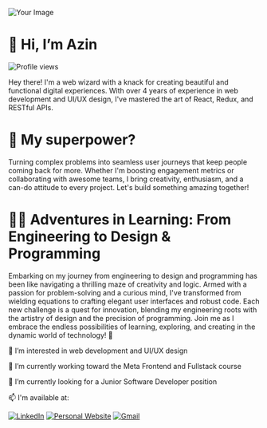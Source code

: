 <!--
**azinmbd/azinmbd** is a ✨ _special_ ✨ repository because its `README.md` (this file) appears on your GitHub profile.

Here are some ideas to get you started:

- 🔭 I’m currently working on ...
- 🌱 I’m currently learning ...
- 👯 I’m looking to collaborate on ...
- 🤔 I’m looking for help with ...
- 💬 Ask me about ...
- 📫 How to reach me: ...
- 😄 Pronouns: ...
- ⚡ Fun fact: ...
-->

![Your Image](https://media.licdn.com/dms/image/D5616AQEpG_vVRN8OZQ/profile-displaybackgroundimage-shrink_350_1400/0/1715537905393?e=1726099200&v=beta&t=EcpWMrP6KQgvz20r4adg6Kg5JetVo_kYdXy9cQHT_us)
# 👋 Hi, I’m Azin
![Profile views](https://komarev.com/ghpvc/?username=azinmbd&label=Visitors&color=0e75b6&style=flat)

Hey there! I'm a web wizard with a knack for creating beautiful and functional digital experiences. With over 4 years of experience in web development and UI/UX design, I've mastered the art of React, Redux, and RESTful APIs. 

# 👯 My superpower? 
Turning complex problems into seamless user journeys that keep people coming back for more. Whether I'm boosting engagement metrics or collaborating with awesome teams, I bring creativity, enthusiasm, and a can-do attitude to every project. Let's build something amazing together!

# 👩‍🎓 Adventures in Learning: From Engineering to Design & Programming
Embarking on my journey from engineering to design and programming has been like navigating a thrilling maze of creativity and logic. Armed with a passion for problem-solving and a curious mind, I've transformed from wielding equations to crafting elegant user interfaces and robust code. Each new challenge is a quest for innovation, blending my engineering roots with the artistry of design and the precision of programming. Join me as I embrace the endless possibilities of learning, exploring, and creating in the dynamic world of technology! 🌟

👀 I’m interested in web development and UI/UX design

🌱 I’m currently working toward the Meta Frontend and Fullstack course

🔭 I’m currently looking for a Junior Software Developer position

📫 I'm available at:

[![LinkedIn](https://img.shields.io/badge/LinkedIn-Profile-blue?style=flat-square&logo=linkedin&logoColor=white)](https://www.linkedin.com/in/azin-mobedmehdiabadi/)
[![Personal Website](https://img.shields.io/badge/Personal-Website-red?style=flat-square&logo=google-chrome&logoColor=white)](https://azinmobed.com)
[![Gmail](https://img.shields.io/badge/Email-Gmail-red?style=flat-square&logo=gmail&logoColor=white)](mailto:azin.moubed@gmail.com)





